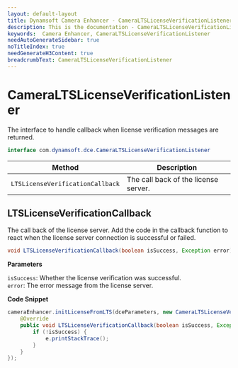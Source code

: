 ```yaml
---
layout: default-layout
title: Dynamsoft Camera Enhancer - CameraLTSLicenseVerificationListener
description: This is the documentation - CameraLTSLicenseVerificationListener page of Dynamsoft Camera Enhancer.
keywords:  Camera Enhancer, CameraLTSLicenseVerificationListener
needAutoGenerateSidebar: true
noTitleIndex: true
needGenerateH3Content: true
breadcrumbText: CameraLTSLicenseVerificationListener
---
```



# CameraLTSLicenseVerificationListener

The interface to handle callback when license verification messages are returned.

```java
interface com.dynamsoft.dce.CameraLTSLicenseVerificationListener
```

| Method | Description |
| ------ | ----------- |
| `LTSLicenseVerificationCallback` | The call back of the license server. |

## LTSLicenseVerificationCallback

The call back of the license server. Add the code in the callback function to react when the license server connection is successful or failed.

```java
void LTSLicenseVerificationCallback(boolean isSuccess, Exception error);
```

**Parameters**

`isSuccess`: Whether the license verification was successful.  
`error`: The error message from the license server.

**Code Snippet**

```java
cameraEnhancer.initLicenseFromLTS(dceParameters, new CameraLTSLicenseVerificationListener() {
    @Override
    public void LTSLicenseVerificationCallback(boolean isSuccess, Exception e) {
        if (!isSuccess) {
            e.printStackTrace();
        }
    }
});
```
